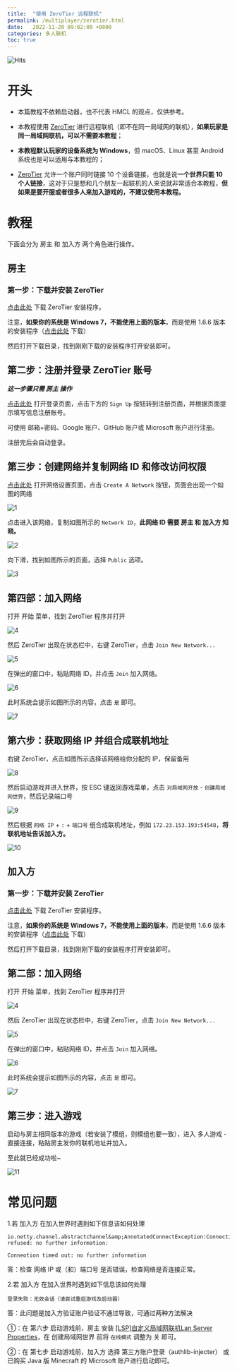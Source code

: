 ```yaml
---
title:  "使用 ZeroTier 远程联机"
permalink: /multiplayer/zerotier.html
date:   2022-11-20 09:02:00 +0800
categories: 多人联机
toc: true
---
```


![Hits](https://hits.seeyoufarm.com/api/count/incr/badge.svg?url=https%3A%2F%2Fdocs.hmcl.net%2Fmultiplayer%2Fzerotier.html&count_bg=%233E4245&title_bg=%233E4245&icon=&icon_color=%23E7E7E7&title=%F0%9F%91%80&edge_flat=false)

# 开头

- 本篇教程不依赖启动器，也不代表 HMCL 的观点，仅供参考。

- 本教程使用 [ZeroTier](https://www.zerotier.com/) 进行远程联机（即不在同一局域网的联机），**如果玩家是同一局域网联机，可以不需要本教程**；

- **本教程默认玩家的设备系统为 Windows**，但 macOS、Linux 甚至 Android 系统也是可以适用与本教程的；

- [ZeroTier](https://www.zerotier.com/) 允许一个账户同时链接 10 个设备链接，也就是说**一个世界只能 10 个人链接**，这对于只是想和几个朋友一起联机的人来说就非常适合本教程，**但如果是要开服或者很多人来加入游戏的，不建议使用本教程。**

# 教程

下面会分为 房主 和 加入方 两个角色进行操作。

## 房主

### 第一步：下载并安装 ZeroTier

[点击此处](https://download.zerotier.com/dist/ZeroTier%20One.msi) 下载 ZeroTier 安装程序。

注意，**如果你的系统是 Windows 7，不能使用上面的版本**，而是使用 1.6.6 版本的安装程序（[点击此处](https://download.zerotier.com/RELEASES/1.6.6/dist/ZeroTier%20One.msi) 下载）

然后打开下载目录，找到刚刚下载的安装程序打开安装即可。

## 第二步：注册并登录 ZeroTier 账号

*****这一步骤只需 房主 操作*****

[点击此处](https://my.zerotier.com/login) 打开登录页面，点击下方的 `Sign Up` 按钮转到注册页面，并根据页面提示填写信息注册账号。

可使用 邮箱+密码、Google 账户、GitHub 账户或 Microsoft 账户进行注册。

注册完后会自动登录。

## 第三步：创建网络并复制网络 ID 和修改访问权限

[点击此处](https://my.zerotier.com/) 打开网络设置页面，点击 `Create A Network` 按钮，页面会出现一个如图的网络

![1](https://vip.123pan.cn/1821946486/yk6baz03t0m000d6xujocxp3hsgy63eaDIYvDIrxAqF1ApxPAdJ2.png)

点击进入该网络，复制如图所示的 `Network ID`，**此网络 ID 需要 房主 和 加入方 知晓。**

![2](https://vip.123pan.cn/1821946486/yk6baz03t0n000d6xujp02fha3wkj523DIYvDIrxAqF1ApxPAdJ2.png)

向下滑，找到如图所示的页面，选择 `Public` 选项。

![3](https://vip.123pan.cn/1821946486/yk6baz03t0l000d6xujntz15i51bwm71DIYvDIrxAqF1ApxPAdJ2.png)

## 第四部：加入网络

打开 开始 菜单，找到 ZeroTier 程序并打开

![4](https://vip.123pan.cn/1821946486/yk6baz03t0n000d6xujp02fi3swkk5i1DIYvDIrxAqF1ApxPAdJ2.png)

然后 ZeroTier 出现在状态栏中，右键 ZeroTier，点击 `Join New Network...`

![5](https://vip.123pan.cn/1821946486/ymjew503t0n000d6xuk03nfwu7wdcxmlDIYvDIrxAqF1ApxPAdJ2.png)

在弹出的窗口中，粘贴网络 ID，并点击 `Join` 加入网络。

![6](https://vip.123pan.cn/1821946486/yk6baz03t0m000d6xujocxp5ycgy9w8tDIYvDIrxAqF1ApxPAdJ2.png)

此时系统会提示如图所示的内容，点击 `是` 即可。

![7](https://vip.123pan.cn/1821946486/ymjew503t0l000d6xujz7kfg9t14m2lmDIYvDIrxAqF1ApxPAdJ2.png)

## 第六步：获取网络 IP 并组合成联机地址

右键 ZeroTier，点击如图所示选择该网络给你分配的 IP，保留备用

![8](https://vip.123pan.cn/1821946486/yk6baz03t0n000d6xujp02fkj3wkn3p9DIYvDIrxAqF1ApxPAdJ2.png)

然后启动游戏并进入世界，按 ESC 键返回游戏菜单，点击 `对局域网开放` - `创建局域网世界`，然后记录端口号

![9](https://vip.123pan.cn/1821946486/ymjew503t0m000d6xujznsbi4dgr2f5pDIYvDIrxAqF1ApxPAdJ2.png)

然后根据 `网络 IP` + `:` + `端口号` 组合成联机地址，例如 `172.23.153.193:54548`，**将联机地址告诉加入方。**

![10](https://vip.123pan.cn/1821946486/yk6baz03t0m000d6xujocxp8eogyc2gaDIYvDIrxAqF1ApxPAdJ2.png)

## 加入方

### 第一步：下载并安装 ZeroTier

[点击此处](https://download.zerotier.com/dist/ZeroTier%20One.msi) 下载 ZeroTier 安装程序。

注意，**如果你的系统是 Windows 7，不能使用上面的版本**，而是使用 1.6.6 版本的安装程序（[点击此处](https://download.zerotier.com/RELEASES/1.6.6/dist/ZeroTier%20One.msi) 下载）

然后打开下载目录，找到刚刚下载的安装程序打开安装即可。

## 第二部：加入网络

打开 开始 菜单，找到 ZeroTier 程序并打开

![4](https://vip.123pan.cn/1821946486/yk6baz03t0n000d6xujp02fi3swkk5i1DIYvDIrxAqF1ApxPAdJ2.png)

然后 ZeroTier 出现在状态栏中，右键 ZeroTier，点击 `Join New Network...`

![5](https://vip.123pan.cn/1821946486/ymjew503t0n000d6xuk03nfwu7wdcxmlDIYvDIrxAqF1ApxPAdJ2.png)

在弹出的窗口中，粘贴网络 ID，并点击 `Join` 加入网络。

![6](https://vip.123pan.cn/1821946486/yk6baz03t0m000d6xujocxp5ycgy9w8tDIYvDIrxAqF1ApxPAdJ2.png)

此时系统会提示如图所示的内容，点击 `是` 即可。

![7](https://vip.123pan.cn/1821946486/ymjew503t0l000d6xujz7kfg9t14m2lmDIYvDIrxAqF1ApxPAdJ2.png)

## 第三步：进入游戏

启动与房主相同版本的游戏（若安装了模组，则模组也要一致），进入 多人游戏 - 直接连接，粘贴房主发你的联机地址并加入。

至此就已经成功啦~

![11](https://vip.123pan.cn/1821946486/yk6baz03t0l000d6xujntz17ae1c0y5fDIYvDIrxAqF1ApxPAdJ2.png)

# 常见问题

1.若 加入方 在加入世界时遇到如下信息该如何处理

```text
io.netty.channel.abstractchannel&amp;AnnotatedConnectException:Connection refused: no further information:
```

```text
Conneotion timed out: no further information
```

答：检查 网络 IP 或（和）端口号 是否错误，检查网络是否连接正常。

2.若 加入方 在加入世界时遇到如下信息该如何处理

```
登录失败：无效会话（请尝试重启游戏及启动器）
```

答：此问题是加入方验证账户验证不通过导致，可通过两种方法解决

①：在 第六步 启动游戏前，房主 安装 [[LSP]自定义局域网联机Lan Server Properties](https://www.mcmod.cn/class/2754.html)，在 创建局域网世界 前将 `在线模式` 调整为 关 即可。

②：在 第七步 启动游戏前，加入方 选择 第三方账户登录（authlib-injecter） 或已购买 Java 版 Minecraft 的 Microsoft 账户进行启动即可。

